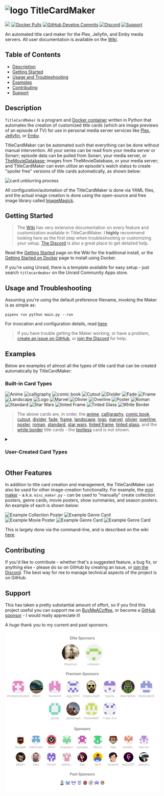 # <img src="https://user-images.githubusercontent.com/17693271/164274472-c8fa7302-9b38-4fae-94ca-2e683e58d722.png" width="24" alt="logo"> TitleCardMaker
[![](https://img.shields.io/github/release/CollinHeist/TitleCardMaker.svg)](https://github.com/CollinHeist/TitleCardMaker/releases)
[![Docker Pulls](https://img.shields.io/docker/pulls/collinheist/titlecardmaker)](https://hub.docker.com/r/collinheist/titlecardmaker)
[![GitHub Develop Commits](https://img.shields.io/github/commits-since/CollinHeist/TitleCardMaker/latest/develop?label=Commits%20in%20Develop)](https://github.com/CollinHeist/TitleCardMaker/tree/develop)
[![Discord](https://img.shields.io/discord/955533113734357125?logo=discord&logoColor=white)](https://discord.gg/bJ3bHtw8wH)
[![Support](https://img.shields.io/badge/-Support_Development-9cf?color=informational)](https://github.com/sponsors/CollinHeist)

An automated title card maker for the Plex, Jellyfin, and Emby media servers. All user documentation is available on the [Wiki](https://github.com/CollinHeist/TitleCardMaker/wiki).

## Table of Contents
- [Description](#description)
- [Getting Started](#getting-started)
- [Usage and Troubleshooting](#usage-and-troubleshooting)
- [Examples](#examples)
- [Contributing](#contributing)
- [Support](#support)

## Description
`TitleCardMaker` is a program and [Docker container](https://hub.docker.com/r/collinheist/titlecardmaker) written in Python that automates the creation of customized title cards (which are image previews of an episode of TV) for use in personal media server services like [Plex](https://www.plex.tv/), [Jellyfin](https://jellyfin.org/), or [Emby](https://emby.media/).

TitleCardMaker can be automated such that everything can be done without manual intervention. All your series can be read from your media server or Sonarr; episode data can be pulled from Sonarr, your media server, or [TheMovieDatabase](https://www.themoviedb.org/); images from TheMovieDatabase, or your media server; and TitleCardMaker can even utilize an episode's watch status to create "spoiler free" versions of title cards automatically, as shown below:

<img alt="card unblurring process" src="https://user-images.githubusercontent.com/17693271/185819730-a2c55a3a-63cc-4f0e-8061-891edd8d64d0.gif"/>
  
All configuration/automation of the TitleCardMaker is done via YAML files, and the actual image creation is done using the open-source and free image library called [ImageMagick](https://imagemagick.org/).

## Getting Started
> The [Wiki](https://github.com/CollinHeist/TitleCardMaker/wiki) has very extensive documentation on every feature and customization available in TitleCardMaker. I __highly__ recommend looking here as the first step when troubleshooting or customizing your setup. [The Discord](https://discord.gg/bJ3bHtw8wH) is also a great place to get detailed help.

Read the [Getting Started](https://github.com/CollinHeist/TitleCardMaker/wiki) page on the Wiki for the traditional install, or the [Getting Started on Docker](https://github.com/CollinHeist/TitleCardMaker/wiki/Docker-Tutorial) page to install using Docker.

If you're using Unraid, there is a template available for easy setup - just search `titlecardmaker` on the Unraid Community Apps store.

## Usage and Troubleshooting
Assuming you're using the default preference filename, invoking the Maker is as simple as:

```console
pipenv run python main.py --run
```

For invocation and configuration details, read [here](https://github.com/CollinHeist/TitleCardMaker/wiki/Running-the-TitleCardMaker).

> If you have trouble getting the Maker working, or have a problem, [create an issue on GitHub](https://github.com/CollinHeist/TitleCardMaker/issues/new), or [join the Discord](https://discord.gg/bJ3bHtw8wH) for help.

## Examples
Below are examples of almost all the types of title card that can be created automatically by TitleCardMaker:

### Built-in Card Types
<img alt="Anime" src="https://user-images.githubusercontent.com/17693271/185820454-4e3dca1c-c0df-4fa0-a7a7-81e070aa9e69.jpg" height="150"/> <img alt="calligraphy" src="https://user-images.githubusercontent.com/17693271/275364823-473521f4-e2e3-4236-a514-49eb186f2872.jpg" height="150"> <img alt="comic book" src="https://github.com/CollinHeist/TitleCardMaker/assets/17693271/c5f34e46-ec3b-44a9-a563-b9a24db8cd1a" height="150"/> <img alt="Cutout" src="https://user-images.githubusercontent.com/17693271/212500535-e88daff6-ecc0-4cc8-8627-82069114c7e0.jpg" height="150"/> <img alt="Divider" src="https://user-images.githubusercontent.com/17693271/232378485-a9a737dc-9faf-47c2-b639-7df3d3ffb194.jpg" height="150"> <img alt="Fade" src="https://user-images.githubusercontent.com/17693271/214648223-b4f68553-e982-4efa-a16b-9662018b5d40.jpg" height="150"/> <img alt="Frame" src="https://user-images.githubusercontent.com/17693271/202352614-155a176a-fdb0-4476-9f11-6a3a20533a54.jpg" height="150"/> <img alt="Landscape" src="https://user-images.githubusercontent.com/17693271/202352137-b411da21-65ce-4bed-991b-90428c71ec34.jpg" height="150"/> <img alt="Logo" src="https://user-images.githubusercontent.com/17693271/172227163-0ee4990a-b0a8-4dbd-91b3-3f57dfe6e732.jpg" height="150"/> <img alt="Marvel" src="https://github.com/CollinHeist/TitleCardMaker/assets/17693271/8cd0c2b5-bd48-4c58-9e5b-bf1e0ebf322d" height="150"> <img alt="Olivier" src="https://user-images.githubusercontent.com/17693271/212500009-067f14ff-4f48-4f75-bacd-7311a9aba716.jpg" height="150"/> <img alt="Overline" src="https://github.com/TitleCardMaker/TitleCardMaker-WebUI/assets/17693271/64d88162-08e2-4745-aed7-06e136c21b2e" height="150"> <img alt="Poster" src="https://user-images.githubusercontent.com/17693271/180627387-f72bb58e-e001-4608-b4be-82a26263c628.jpg" height="150"/> <img alt="Roman" src="https://user-images.githubusercontent.com/17693271/203910966-4dde1466-6c7e-4422-923b-1f9222ad49e9.jpg" height="150"/> <img alt="Standard" src="https://user-images.githubusercontent.com/17693271/212500240-ae946f2c-a5c8-4881-85f2-83ccb45bf46e.jpg" height="150"/> <img alt="Star Wars" src="https://user-images.githubusercontent.com/17693271/170836059-136fa6eb-40ef-4cd7-9aca-8ad8e0537239.jpg" height="150"> <img alt="tinted Frame" src="https://user-images.githubusercontent.com/17693271/233257029-8b17ce2e-01ea-4ae3-bc73-54e152be4d31.jpg" height="150"> <img alt="Tinted Glass" src="https://user-images.githubusercontent.com/17693271/213939482-6018b2be-28c5-42dd-988d-d7b9733fe0e8.jpg" height="150"> <img alt="White Border" height="150" src="https://github.com/CollinHeist/TitleCardMaker/assets/17693271/14f25d6a-4be7-4078-97c2-7730ed070508"/>

> The above cards are, in order, the [anime](https://github.com/CollinHeist/TitleCardMaker/wiki/AnimeTitleCard), [calligraphy](https://github.com/CollinHeist/TitleCardMaker/wiki/CalligraphyTitleCard), [comic book](https://github.com/CollinHeist/TitleCardMaker/wiki/ComicBookTitleCard), [cutout](https://github.com/CollinHeist/TitleCardMaker/wiki/CutoutTitleCard), [divider](https://github.com/CollinHeist/TitleCardMaker/wiki/DividerTitleCard), [fade](https://github.com/CollinHeist/TitleCardMaker/wiki/FadeTitleCard), [frame](https://github.com/CollinHeist/TitleCardMaker/wiki/FrameTitleCard), [landscape](https://github.com/CollinHeist/TitleCardMaker/wiki/LandscapeTitleCard), [logo](https://github.com/CollinHeist/TitleCardMaker/wiki/LogoTitleCard), [marvel](https://github.com/CollinHeist/TitleCardMaker/wiki/MarvelTitleCard), [olivier](https://github.com/CollinHeist/TitleCardMaker/wiki/OlivierTitleCard), [overline](https://github.com/CollinHeist/TitleCardMaker/wiki/OverlineTitleCard),  [poster](https://github.com/CollinHeist/TitleCardMaker/wiki/PosterTitleCard), [roman](https://github.com/CollinHeist/TitleCardMaker/wiki/RomanNumeralTitleCard), [standard](https://github.com/CollinHeist/TitleCardMaker/wiki/StandardTitleCard), [star wars](https://github.com/CollinHeist/TitleCardMaker/wiki/StarWarsTitleCard), [tinted frame](https://github.com/CollinHeist/TitleCardMaker/wiki/TintedFrameTitleCard), [tinted glass](https://github.com/CollinHeist/TitleCardMaker/wiki/TintedGlassTitleCard), and the [white border](https://github.com/CollinHeist/TitleCardMaker/wiki/WhiteBorderTitleCard) title cards - the [textless](https://github.com/CollinHeist/TitleCardMaker/wiki/TitleCard) card is not shown.

<details><summary><h3>User-Created Card Types</h3></summary>

The TitleCardMaker can also use user-created and maintained card types hosted on the [companion GitHub](https://github.com/CollinHeist/TitleCardMaker-CardTypes), an example of each type is shown below:

<img src="https://i.ibb.co/tBPsxpc/Westworld-2016-S04-E01.jpg" height="175"/> <img src="https://github.com/Beedman/TitleCardMaker-CardTypes/blob/master/Beedman/The%20Afterparty%20(2022)%20-%20S01E02%20-%20Brett.jpg?raw=true" height="175"/> <img src="https://i.ibb.co/0tnJJ6P/Stranger-Things-2016-S03-E02.jpg" height="175"/> <img src="https://cdn.discordapp.com/attachments/975108033531219979/977614937457303602/S01E04.jpg" height="175"/> <img src="https://github.com/Wdvh/TitleCardMaker-CardTypes/blob/c14f1b3759983a63e66982ba6517e2bc3f651dca/Wdvh/S01E01.jpg" height="175"/> <img src="https://user-images.githubusercontent.com/17693271/169709482-6bb023ab-4986-464e-88d6-0e05ad75d0d3.jpg" height="175"/> <img src="https://user-images.githubusercontent.com/1803189/171089736-f60a6ff2-0914-432a-a45d-145323d39c42.jpg" height="175"/> <img src="https://user-images.githubusercontent.com/17693271/169709359-ffc9e109-b327-44e9-b78a-7276f77fe917.jpg" height="175"/> <img src="https://github.com/CollinHeist/TitleCardMaker-CardTypes/blob/110c2ec729dbb20d8ed461e7cc5a07c54540f842/Wdvh/S01E07.jpg" height="175"/>  <img src="https://user-images.githubusercontent.com/7379812/187586521-353ba09f-30a8-424b-bbf3-ee9036c9e638.jpg" height="175"/>
 
> The above cards are, in order, `Yozora/BarebonesTitleCard`, `Beedman/GradientLogoTitleCard`, `Yozora/RetroTitleCard`, `Yozora/SlimTitleCard`, `Wdvh/StarWarsTitleOnly`, `Wdvh/WhiteTextAbsolute`, `lyonza/WhiteTextBroadcast`, `Wdvh/WhiteTextStandard`, `Wdvh/WhiteTextTitleOnly`, and `azuravian/TitleColorMatch`

</details>

## Other Features
In addition to title card creation and management, the TitleCardMaker can also be used for other image-creation functionality. For example, the [mini maker](https://github.com/CollinHeist/TitleCardMaker/wiki/Using-the-Mini-Maker) - a.k.a. `mini_maker.py` - can be used to "manually" create collection posters, genre cards, movie posters, show summaries, and season posters. An example of each is shown below:

<img alt="Example Collection Poster" src="https://user-images.githubusercontent.com/17693271/180630284-57e6d14a-025b-439f-9a84-696749b92c8d.jpg" height="200"/> <img alt="Example Genre Card" src="https://user-images.githubusercontent.com/17693271/166091004-c8cf6afe-7cdf-4ba2-b16d-8a1c13236df8.jpg" height="200"/> <img alt="Example Movie Poster" src="https://user-images.githubusercontent.com/17693271/188292228-c57b7415-63ee-4907-9886-dd94e7d94a6b.jpg" height="200"/> <img alt="Example Genre Card" src="https://user-images.githubusercontent.com/17693271/188784303-a80f0e1c-e1c3-43b0-8591-fa0eb3aafabc.jpg" height="200"/> <img alt="Example Genre Card" src="https://user-images.githubusercontent.com/17693271/172294392-ecababbe-eeef-4e28-b08c-814b7e02f4c7.png" height="200"/>

This is largely done via the command-line, and is described on the wiki [here](https://github.com/CollinHeist/TitleCardMaker/wiki/Using-the-Mini-Maker).

## Contributing
If you'd like to contribute - whether that's a suggested feature, a bug fix, or anything else - please do so on GitHub by creating an issue, or [join the Discord](https://discord.gg/bJ3bHtw8wH). The best way for me to manage technical aspects of the project is on GitHub.

## Support
This has taken a pretty substantial amount of effort, so if you find this project useful you can support me on [BuyMeACoffee](https://www.buymeacoffee.com/CollinHeist), or become a [GitHub sponsor](https://github.com/sponsors/CollinHeist) - I would really appreciate it!

A _huge_ thank you to my current and past sponsors.

<p align="center">
  <img src="https://raw.githubusercontent.com/CollinHeist/static/main/sponsorkit/sponsors.svg/sponsors.svg"/>
</p>
